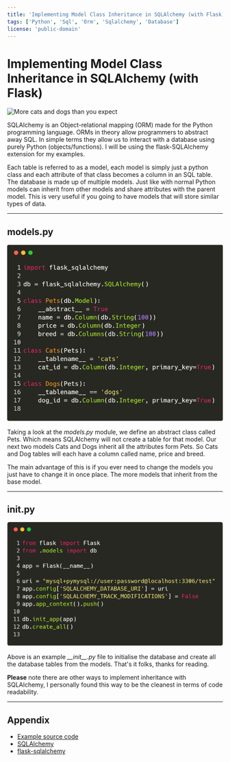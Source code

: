 ```yaml
---
title: 'Implementing Model Class Inheritance in SQLAlchemy (with Flask)'
tags: ['Python', 'Sql', 'Orm', 'Sqlalchemy', 'Database']
license: 'public-domain'
---
```


# Implementing Model Class Inheritance in SQLAlchemy (with Flask)

![More cats and dogs than you expect](https://media.giphy.com/media/xBAreNGk5DapO/giphy.gif)

SQLAlchemy is an Object-relational mapping (ORM) made for the Python programming language. ORMs in theory allow programmers to abstract away SQL. In simple terms they allow us to interact with a database using purely Python (objects/functions). I will be using the flask-SQLAlchemy extension for my examples.

Each table is referred to as a model, each model is simply just a python class and each attribute of that class becomes a column in an SQL table. The database is made up of multiple models. Just like with normal Python models can inherit from other models and share attributes with the parent model. This is very useful if you going to have models that will store similar types of data.

---------------------------------------------------------------------------------------------------

## models.py

![models.py](images/models.png)

Taking a look at the _models.py_ module, we define an abstract class called Pets. Which means SQLAlchemy will not create a table for that model. Our next two models Cats and Dogs inherit all the attributes form Pets. So Cats and Dog tables will each have a column called name, price and breed.

The main advantage of this is if you ever need to change the models you just have to change it in once place. The more models that inherit from the base model.

---------------------------------------------------------------------------------------------------

## __init__.py

![__init__.py](images/init.png)

Above is an example _\_\_init\_\_.py_ file to initialise the database and create all the database tables from the models. That's it folks, thanks for reading.

**Please** note there are other ways to implement inheritance with SQLAlchemy, I personally found this way to be the cleanest in terms of code readability.

---------------------------------------------------------------------------------------------------

## Appendix

* [Example source code](https://github.com/hmajid2301/medium/tree/master/Implementing%20Model%20Class%20Inheritance%20in%20SQLAlchemy%20\(with%20Flask\))
* [SQLAlchemy](https://www.sqlalchemy.org/)
* [flask-sqlalchemy](http://flask-sqlalchemy.pocoo.org/2.3/)
